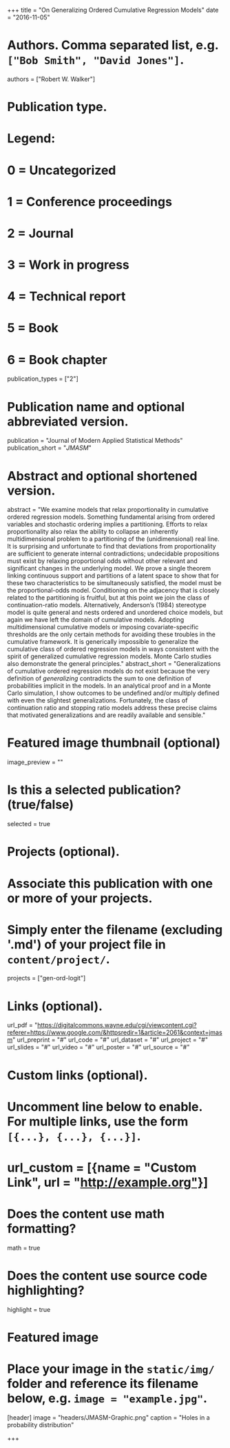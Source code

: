 +++
title = "On Generalizing Ordered Cumulative Regression Models"
date = "2016-11-05"

# Authors. Comma separated list, e.g. `["Bob Smith", "David Jones"]`.
authors = ["Robert W. Walker"]

# Publication type.
# Legend:
# 0 = Uncategorized
# 1 = Conference proceedings
# 2 = Journal
# 3 = Work in progress
# 4 = Technical report
# 5 = Book
# 6 = Book chapter
publication_types = ["2"]

# Publication name and optional abbreviated version.
publication = "Journal of Modern Applied Statistical Methods"
publication_short = "*JMASM*"

# Abstract and optional shortened version.
abstract = "We examine models that relax proportionality in cumulative ordered regression  models. Something fundamental arising from ordered variables and stochastic ordering implies a partitioning. Efforts to relax proportionality also relax the ability to collapse an inherently multidimensional problem to a partitioning of the (unidimensional) real line. It is surprising and  unfortunate  to  find  that  deviations  from  proportionality  are  sufficient  to  generate internal contradictions; undecidable propositions must exist by relaxing proportional odds without other relevant and significant changes in the underlying model. We prove a single theorem linking continuous support and partitions of a latent space to show that for these two characteristics to be simultaneously satisfied, the model must be the proportional-odds model. Conditioning on the adjacency that is closely related to the partitioning is fruitful, but at this point we join the class of continuation-ratio models. Alternatively, Anderson’s (1984) stereotype model is quite general and nests ordered and unordered choice models, but  again  we  have  left  the  domain  of  cumulative  models.  Adopting  multidimensional cumulative models or imposing covariate-specific thresholds are the only certain methods for avoiding these troubles  in the  cumulative  framework.  It  is  generically  impossible  to generalize the cumulative class of ordered regression models in ways consistent with the spirit of generalized cumulative regression models. Monte Carlo studies also demonstrate the general principles."
abstract_short = "Generalizations of cumulative ordered regression models do not exist because the very definition of *generalizing* contradicts the sum to one definition of probabilities implicit in the models.  In an analytical proof and in a Monte Carlo simulation, I show outcomes to be undefined and/or multiply defined with even the slightest generalizations.  Fortunately, the class of continuation ratio and stopping ratio models address these precise claims that motivated generalizations and are readily available and sensible."
# Featured image thumbnail (optional)
image_preview = ""

# Is this a selected publication? (true/false)
selected = true

# Projects (optional).
#   Associate this publication with one or more of your projects.
#   Simply enter the filename (excluding '.md') of your project file in `content/project/`.
projects = ["gen-ord-logit"]

# Links (optional).
url_pdf = "https://digitalcommons.wayne.edu/cgi/viewcontent.cgi?referer=https://www.google.com/&httpsredir=1&article=2061&context=jmasm"
url_preprint = "#"
url_code = "#"
url_dataset = "#"
url_project = "#"
url_slides = "#"
url_video = "#"
url_poster = "#"
url_source = "#"

# Custom links (optional).
#   Uncomment line below to enable. For multiple links, use the form `[{...}, {...}, {...}]`.
# url_custom = [{name = "Custom Link", url = "http://example.org"}]

# Does the content use math formatting?
math = true

# Does the content use source code highlighting?
highlight = true

# Featured image
# Place your image in the `static/img/` folder and reference its filename below, e.g. `image = "example.jpg"`.
[header]
image = "headers/JMASM-Graphic.png"
caption = "Holes in a probability distribution"

+++

